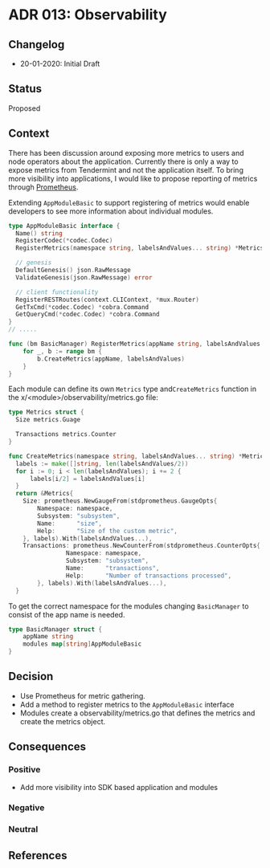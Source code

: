# ADR 013: Observability

## Changelog

- 20-01-2020: Initial Draft

## Status

Proposed

## Context

There has been discussion around exposing more metrics to users and node operators about the application. Currently there is only a way to expose metrics from Tendermint and not the application itself. To bring more visibility into applications, I would like to propose reporting of metrics through [Prometheus](https://prometheus.io/).

Extending `AppModuleBasic` to support registering of metrics would enable developers to see more information about individual modules.

```go
type AppModuleBasic interface {
  Name() string
  RegisterCodec(*codec.Codec)
  RegisterMetrics(namespace string, labelsAndValues... string) *Metrics

  // genesis
  DefaultGenesis() json.RawMessage
  ValidateGenesis(json.RawMessage) error

  // client functionality
  RegisterRESTRoutes(context.CLIContext, *mux.Router)
  GetTxCmd(*codec.Codec) *cobra.Command
  GetQueryCmd(*codec.Codec) *cobra.Command
}
// .....

func (bm BasicManager) RegisterMetrics(appName string, labelsAndValues... string) MetricsProvider {
	for _, b := range bm {
		b.CreateMetrics(appName, labelsAndValues)
	}
}
```

Each module can define its own `Metrics` type and`CreateMetrics` function in the x/\<module\>/observability/metrics.go file:

```go
type Metrics struct {
  Size metrics.Guage

  Transactions metrics.Counter
}

func CreateMetrics(namespace string, labelsAndValues... string) *Metrics {
  labels := make([]string, len(labelsAndValues/2))
  for i := 0; i < len(labelsAndValues); i += 2 {
      labels[i/2] = labelsAndValues[i]
  }
  return &Metrics{
    Size: prometheus.NewGaugeFrom(stdprometheus.GaugeOpts{
		Namespace: namespace,
		Subsystem: "subsystem",
		Name:      "size",
		Help:      "Size of the custom metric",
	}, labels).With(labelsAndValues...),
    Transactions: prometheus.NewCounterFrom(stdprometheus.CounterOpts{
                Namespace: namespace,
                Subsystem: "subsystem",
                Name:      "transactions",
                Help:      "Number of transactions processed",
        }, labels).With(labelsAndValues...),
  }

```

To get the correct namespace for the modules changing `BasicManager` to consist of the app name is needed.

```go
type BasicManager struct {
	appName string
	modules map[string]AppModuleBasic
}
```

## Decision

- Use Prometheus for metric gathering.
- Add a method to register metrics to the `AppModuleBasic` interface
- Modules create a observability/metrics.go that defines the metrics and create the metrics object.

## Consequences

### Positive

- Add more visibility into SDK based application and modules

### Negative

### Neutral

## References
